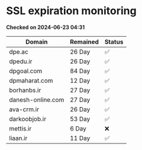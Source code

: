 # SSL expiration monitoring

**Checked on 2024-06-23 04:31**

| Domain | Remained | Status       |
|--------|----------|--------------|
| dpe.ac     | 26 Day   | ✅ |
| dpedu.ir     | 26 Day   | ✅ |
| dpgoal.com     | 84 Day   | ✅ |
| dpmaharat.com     | 12 Day   | ✅ |
| borhanbs.ir     | 27 Day   | ✅ |
| danesh-online.com     | 27 Day   | ✅ |
| ava-crm.ir     | 26 Day   | ✅ |
| darkoobjob.ir     | 53 Day   | ✅ |
| mettis.ir     | 6 Day   | ❌ |
| liaan.ir     | 11 Day   | ✅ |
